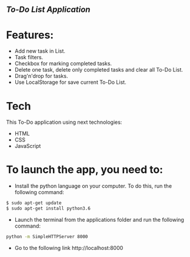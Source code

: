 ## _To-Do List Application_

# Features:

- Add new task in List.
- Task filters.
- Checkbox for marking completed tasks.
- Delete one task, delete only completed tasks and clear all To-Do List.
- Drag'n'drop for tasks.
- Use LocalStorage for save current To-Do List.

# Tech

This To-Do application using next technologies:

- HTML
- CSS
- JavaScript

# To launch the app, you need to:

- Install the python language on your computer. To do this, run the following command:

```sh
$ sudo apt-get update
$ sudo apt-get install python3.6
```

- Launch the terminal from the applications folder and run the following command:

```sh
python -m SimpleHTTPServer 8000
```

- Go to the following link http://localhost:8000

